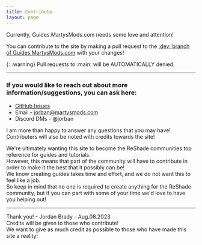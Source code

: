 ```yaml
---
title: Contribute
layout: page
---
```


Currently, Guides.MartysMods.com needs some love and attention!

You can contribute to the site by making a pull request to the [:dev: branch of Guides.MartysMods.com](https://github.com/Jorbann/Guides.MartysMods.com/tree/dev) with your changes!

{: .warning}
Pull requests to :main: will be AUTOMATICALLY denied.


----------------

### If you would like to reach out about more information/suggestions, you can ask here:

* [GitHub Issues](https://github.com/Jorbann/Guides.MartysMods.com/issues)
* Email - jorban@martysmods.com
* Discord DMs - @jorban

I am more than happy to answer any questions that you may have!<br>
Contributers will also be noted with credits towards the site!

We're ultimately wanting this site to become the ReShade communities top reference for guides and tutorials.<br>
However, this means that part of the community will have to contribute in order to make it the best that it possibly can be!<br>
We know creating guides takes time and effort, and we do not want this to feel like a job.<br>
So keep in mind that no one is required to create anything for the ReShade community, but if you can part with some of your time we'd love to have you helping out!

----------------

Thank you! - Jordan Brady - Aug.08.2023<br>
Credits will be given to those who contribute!<br>
We want to give as much credit as possible to those who have made this site a reality!